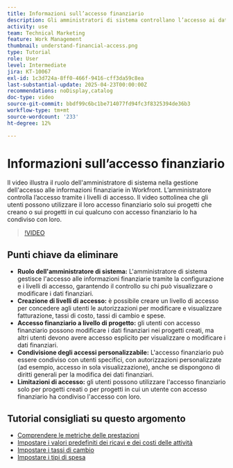 ```yaml
---
title: Informazioni sull’accesso finanziario
description: Gli amministratori di sistema controllano l’accesso ai dati finanziari attraverso autorizzazioni personalizzabili, garantendo gestione sicura, supervisione a livello di progetto e opzioni di condivisione su misura per la visibilità finanziaria.
activity: use
team: Technical Marketing
feature: Work Management
thumbnail: understand-financial-access.png
type: Tutorial
role: User
level: Intermediate
jira: KT-10067
exl-id: 1c3d724a-8ff0-466f-9416-cff3da59c8ea
last-substantial-update: 2025-04-23T00:00:00Z
recommendations: noDisplay,catalog
doc-type: video
source-git-commit: bbdf99c6bc1be714077fd94fc3f8325394de36b3
workflow-type: tm+mt
source-wordcount: '233'
ht-degree: 12%

---
```


# Informazioni sull’accesso finanziario

Il video illustra il ruolo dell&#39;amministratore di sistema nella gestione dell&#39;accesso alle informazioni finanziarie in Workfront. &#x200B; L’amministratore controlla l’accesso tramite i livelli di accesso.&#x200B;
Il video sottolinea che gli utenti possono utilizzare il loro accesso finanziario solo sui progetti che creano o sui progetti in cui qualcuno con accesso finanziario lo ha condiviso con loro.

>[!VIDEO](https://video.tv.adobe.com/v/3457731/?quality=12&learn=on&enablevpops=1)

## Punti chiave da eliminare

* **Ruolo dell&#39;amministratore di sistema:** L&#39;amministratore di sistema gestisce l&#39;accesso alle informazioni finanziarie tramite la configurazione e i livelli di accesso, garantendo il controllo su chi può visualizzare o modificare i dati finanziari. &#x200B;
* **Creazione di livelli di accesso:** è possibile creare un livello di accesso per concedere agli utenti le autorizzazioni per modificare e visualizzare fatturazione, tassi di costo, tassi di cambio e spese.
* **Accesso finanziario a livello di progetto:** gli utenti con accesso finanziario possono modificare i dati finanziari nei progetti creati, ma altri utenti devono avere accesso esplicito per visualizzare o modificare i dati finanziari.
* **Condivisione degli accessi personalizzabile:** L&#39;accesso finanziario può essere condiviso con utenti specifici, con autorizzazioni personalizzate (ad esempio, accesso in sola visualizzazione), anche se dispongono di diritti generali per la modifica dei dati finanziari.
* **Limitazioni di accesso:** gli utenti possono utilizzare l&#39;accesso finanziario solo per progetti creati o per progetti in cui un utente con accesso finanziario ha condiviso l&#39;accesso con loro.


## Tutorial consigliati su questo argomento

* [Comprendere le metriche delle prestazioni](/help/manage-work/project-finances/understand-performance-metrics.md)
* [Impostare i valori predefiniti dei ricavi e dei costi delle attività](/help/manage-work/project-finances/set-up-task-revenue-and-cost-defaults.md)
* [Impostare i tassi di cambio](/help/manage-work/project-finances/set-up-exchange-rates.md)
* [Impostare i tipi di spesa](/help/manage-work/project-finances/set-up-expense-types.md)

